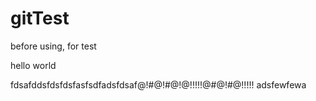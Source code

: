 # gitTest
before using, for test

hello world

fdsafddsfdsfdsfasfsdfadsfdsaf@!#@!#@!@!!!!!@#@!#@!!!!!
adsfewfewa
